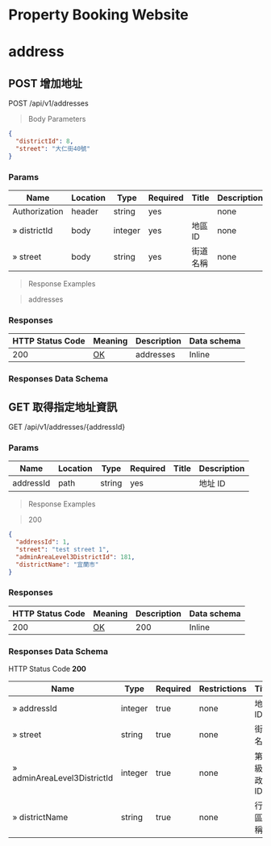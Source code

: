 # Property Booking Website

# address

## POST 增加地址

POST /api/v1/addresses

> Body Parameters

```json
{
  "districtId": 8,
  "street": "大仁街40號"
}
```

### Params

|Name|Location|Type|Required|Title|Description|
|---|---|---|---|---|---|
|Authorization|header|string| yes ||none|
|» districtId|body|integer| yes | 地區 ID|none|
|» street|body|string| yes | 街道名稱|none|

> Response Examples

> addresses

### Responses

|HTTP Status Code |Meaning|Description|Data schema|
|---|---|---|---|
|200|[OK](https://tools.ietf.org/html/rfc7231#section-6.3.1)|addresses|Inline|

### Responses Data Schema

## GET 取得指定地址資訊

GET /api/v1/addresses/{addressId}

### Params

|Name|Location|Type|Required|Title|Description|
|---|---|---|---|---|---|
|addressId|path|string| yes ||地址 ID|

> Response Examples

> 200

```json
{
  "addressId": 1,
  "street": "test street 1",
  "adminAreaLevel3DistrictId": 181,
  "districtName": "宜蘭市"
}
```

### Responses

|HTTP Status Code |Meaning|Description|Data schema|
|---|---|---|---|
|200|[OK](https://tools.ietf.org/html/rfc7231#section-6.3.1)|200|Inline|

### Responses Data Schema

HTTP Status Code **200**

|Name|Type|Required|Restrictions|Title|description|
|---|---|---|---|---|---|
|» addressId|integer|true|none|地址 ID|none|
|» street|string|true|none|街道名稱|none|
|» adminAreaLevel3DistrictId|integer|true|none|第三級行政區 ID|none|
|» districtName|string|true|none|行政區名稱|none|


